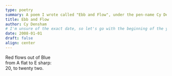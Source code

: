 ```yaml
---
type: poetry
summary: A poem I wrote called "Ebb and Flow", under the pen-name Cy Densham.
title: Ebb and Flow
author: Cy Densham
# I'm unsure of the exact date, so let's go with the beginning of the year
date: 2008-01-01
draft: false
align: center
---
```


Red flows out of Blue\
from A flat to E sharp:\
20, to twenty two.
